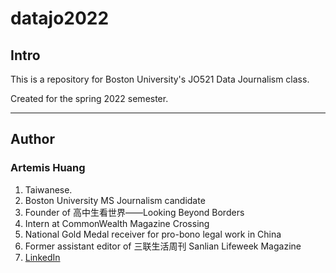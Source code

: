 # datajo2022
## Intro
This is a repository for Boston University's JO521 Data Journalism class.

Created for the spring 2022 semester.
<!-- blank line -->
----
<!-- blank line -->
## Author
### Artemis Huang
1. Taiwanese.
1. Boston University MS Journalism candidate
1. Founder of 高中生看世界——Looking Beyond Borders
1. Intern at CommonWealth Magazine Crossing
1. National Gold Medal receiver for pro-bono legal work in China
1. Former assistant editor of 三联生活周刊 Sanlian Lifeweek Magazine
1. [LinkedIn](http://linkedin.com/in/artemis-huang/)
